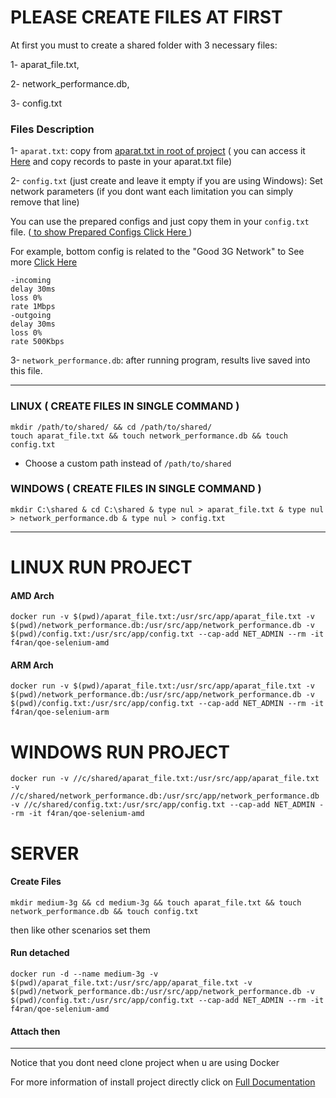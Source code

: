 # PLEASE CREATE FILES AT FIRST 

At first you must to create a shared folder with 3 necessary files:

1- aparat_file.txt, 

2- network_performance.db,

3- config.txt

### Files Description

1- `aparat.txt`: copy from [aparat.txt in root of project](https://github.com/F4RAN/qoe-selenium/blob/main/aparat_file.txt) ( you can access it [Here](https://github.com/F4RAN/qoe-selenium/blob/main/aparat_file.txt) and copy records to paste in your aparat.txt file)

2- `config.txt` (just create and leave it empty if you are using Windows): 
Set network parameters (if you dont want each limitation you can simply remove that line)

You can use the prepared configs and just copy them in your `config.txt` file. ([ to show Prepared Configs Click Here ](https://github.com/F4RAN/qoe-selenium/blob/main/NETWORKS.md))

For example, bottom config is related to the "Good 3G Network" to See more [Click Here](https://github.com/F4RAN/qoe-selenium/blob/main/NETWORKS.md)
```
-incoming
delay 30ms
loss 0%
rate 1Mbps
-outgoing
delay 30ms
loss 0%
rate 500Kbps
```

3- `network_performance.db`: after running program, results live saved into this file.

<hr>


### LINUX ( CREATE FILES IN SINGLE COMMAND )
```
mkdir /path/to/shared/ && cd /path/to/shared/
touch aparat_file.txt && touch network_performance.db && touch config.txt
```
* Choose a custom path instead of `/path/to/shared`

### WINDOWS ( CREATE FILES IN SINGLE COMMAND )
```
mkdir C:\shared & cd C:\shared & type nul > aparat_file.txt & type nul > network_performance.db & type nul > config.txt 
```

<hr>

# LINUX RUN PROJECT

#### AMD Arch
```
docker run -v $(pwd)/aparat_file.txt:/usr/src/app/aparat_file.txt -v $(pwd)/network_performance.db:/usr/src/app/network_performance.db -v $(pwd)/config.txt:/usr/src/app/config.txt --cap-add NET_ADMIN --rm -it f4ran/qoe-selenium-amd
```
#### ARM Arch
```
docker run -v $(pwd)/aparat_file.txt:/usr/src/app/aparat_file.txt -v $(pwd)/network_performance.db:/usr/src/app/network_performance.db -v $(pwd)/config.txt:/usr/src/app/config.txt --cap-add NET_ADMIN --rm -it f4ran/qoe-selenium-arm
```

# WINDOWS RUN PROJECT

```
docker run -v //c/shared/aparat_file.txt:/usr/src/app/aparat_file.txt -v //c/shared/network_performance.db:/usr/src/app/network_performance.db -v //c/shared/config.txt:/usr/src/app/config.txt --cap-add NET_ADMIN --rm -it f4ran/qoe-selenium-amd
```


# SERVER 
#### Create Files
```
mkdir medium-3g && cd medium-3g && touch aparat_file.txt && touch network_performance.db && touch config.txt
```
then like other scenarios set them

#### Run detached
```
docker run -d --name medium-3g -v $(pwd)/aparat_file.txt:/usr/src/app/aparat_file.txt -v $(pwd)/network_performance.db:/usr/src/app/network_performance.db -v $(pwd)/config.txt:/usr/src/app/config.txt --cap-add NET_ADMIN --rm -it f4ran/qoe-selenium-amd
```

#### Attach then




<hr>


Notice that you dont need clone project when u are using Docker

For more information of install project directly click on [Full Documentation](https://github.com/F4RAN/qoe-selenium/blob/main/DOCUMENTATION.md)







